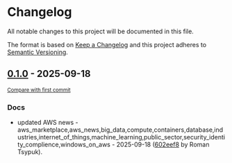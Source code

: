 # Changelog

All notable changes to this project will be documented in this file.

The format is based on [Keep a Changelog](http://keepachangelog.com/en/1.0.0/)
and this project adheres to [Semantic Versioning](http://semver.org/spec/v2.0.0.html).

<!-- insertion marker -->
## [0.1.0](https://github.com/tsypuk/aws-news/releases/tag/ver-2025-09-180.1.0) - 2025-09-18

<small>[Compare with first commit](https://github.com/tsypuk/aws-news/compare/82761c97b79bea1df2feeb6e180455f63733e69d...ver-2025-09-18)</small>

### Docs

- updated AWS news - aws_marketplace,aws_news,big_data,compute,containers,database,industries,internet_of_things,machine_learning,public_sector,security_identity_complience,windows_on_aws - 2025-09-18 ([602eef8](https://github.com/tsypuk/aws-news/commit/602eef8b1ebcfe822fd408137dd17f636bc56e82) by Roman Tsypuk).

